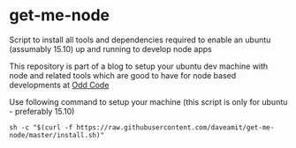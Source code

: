 # get-me-node
Script to install all tools and dependencies required to enable an ubuntu (assumably 15.10) up and running to develop node apps

This repository is part of a blog to setup your ubuntu dev machine with node and related tools which are good to have for node based developments at [Odd Code](https://oddcode.daveamit.com/2015/12/04/ubuntu-and-nodejs-go-hand-in-hand/)

Use following command to setup your machine (this script is only for ubuntu - preferably 15.10)

    sh -c "$(curl -f https://raw.githubusercontent.com/daveamit/get-me-node/master/install.sh)"
